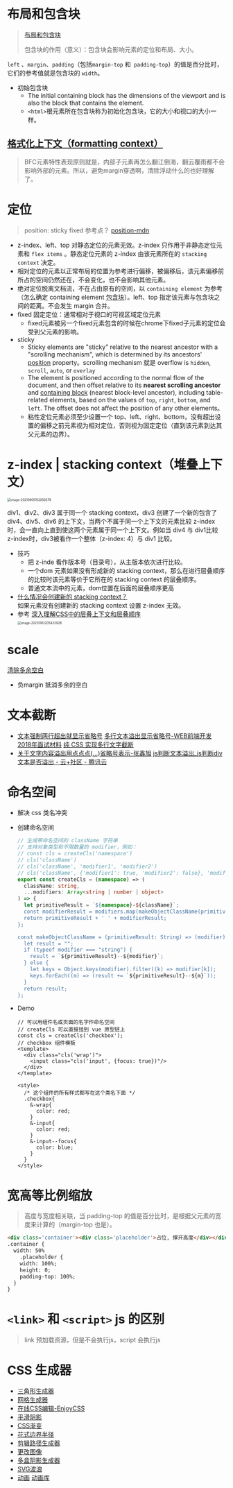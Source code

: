 # 布局和包含块

> [布局和包含块](https://developer.mozilla.org/en-US/docs/Web/CSS/Containing_block#identifying_the_containing_block)  
>
> 包含块的作用（意义）：包含块会影响元素的定位和布局、大小。

`left` 、`margin`、`padding`（包括`margin-top` 和` padding-top`）的值是百分比时，它们的参考值就是包含块的 `width`。

- 初始包含块
  - The initial containing block has the dimensions of the viewport and is also the block that contains the <html> element.
  - `<html>`根元素所在包含块称为初始化包含块，它的大小和视口的大小一样。

## [格式化上下文（formatting context）](https://developer.mozilla.org/en-US/docs/Web/Guide/CSS/Block_formatting_context)  

> BFC元素特性表现原则就是，内部子元素再怎么翻江倒海，翻云覆雨都不会影响外部的元素。所以，避免margin穿透啊，清除浮动什么的也好理解了。

# 定位

> position: sticky fixed 参考点？
> [position-mdn](https://developer.mozilla.org/en-US/docs/Web/CSS/position) 

- z-index、left、top 对静态定位的元素无效。z-index 只作用于非静态定位元素和 `flex items` 。静态定位元素的 z-index 由该元素所在的 `stacking context` 决定。	
- 相对定位的元素以正常布局的位置为参考进行偏移，被偏移后，该元素偏移前所占的空间仍然还在，不会变化，也不会影响其他元素。
- 绝对定位脱离文档流，不在占由原有的空间，以 `containing element` 为参考（怎么确定 containing element [包含块](https://developer.mozilla.org/en-US/docs/Web/CSS/Containing_block#identifying_the_containing_block)）。left、top 指定该元素与包含块之间的距离。不会发生 margin 合并。
- fixed 固定定位：通常相对于视口的可视区域定位元素
  - fixed元素被另一个fixed元素包含的时候在chrome下fixed子元素的定位会受到父元素的影响。
- sticky
  - Sticky elements are "sticky" relative to the nearest ancestor with a "scrolling mechanism", which is determined by its ancestors' [position](https://developer.mozilla.org/en-US/docs/Web/CSS/position) property。scrolling mechanism 就是 overflow  is  `hidden`, `scroll`, `auto`, or `overlay`
  - The element is positioned according to the normal flow of the document, and then offset relative to its **nearest scrolling ancestor** and [containing block](https://developer.mozilla.org/en-US/docs/Web/CSS/Containing_block) (nearest block-level ancestor), including table-related elements, based on the values of `top`, `right`, `bottom`, and `left`. The offset does not affect the position of any other elements。
  - 粘性定位元素必须至少设置一个 top、left、right、bottom，没有超出设置的偏移之前元素视为相对定位，否则视为固定定位（直到该元素到达其父元素的边界）。

# z-index | stacking context（堆叠上下文）

<img src="assets/总结/image-20210905152050579.png" alt="image-20210905152050579" style="zoom:50%;" />  

div1、div2、div3 属于同一个 stacking context，div3 创建了一个新的包含了div4、div5、div6 的上下文，当两个不属于同一个上下文的元素比较 z-index 时，会一直向上直到使这两个元素属于同一个上下文。例如当 div4 与 div1比较 z-index时，div3被看作一个整体（z-index: 4）与 div1 比较。

- 技巧
  - 把 z-inde 看作版本号（目录号），从主版本依次进行比较。
  - 一个dom 元素如果没有形成新的 stacking context，那么在进行层叠顺序的比较时该元素等价于它所在的 stacking context 的层叠顺序。
  - 普通文本流中的元素，dom位置在后面的层叠顺序更高
- [什么情况会创建新的 stacking context？](https://developer.mozilla.org/en-US/docs/Web/CSS/CSS_Positioning/Understanding_z_index/The_stacking_context)  
  如果元素没有创建新的 stacking context 设置 z-index 无效。
- 参考
  [深入理解CSS中的层叠上下文和层叠顺序](https://www.zhangxinxu.com/wordpress/2016/01/understand-css-stacking-context-order-z-index/?shrink=1)  
  <img src="assets/总结/image-20210912205432926.png" alt="image-20210912205432926" style="zoom:50%;" />  

# scale

[清除多余空白](https://jsfiddle.net/t5utds44/7)  

- 负margin 抵消多余的空白



# 文本截断 

- [文本强制两行超出就显示省略号](https://blog.csdn.net/Tracy_frog/article/details/77881808) 
  [多行文本溢出显示省略号-WEB前端开发](https://www.html.cn/archives/5206) 
  [2018年面试材料](https://mp.weixin.qq.com/s/GPQYKF-2wfBltrgziYTuRA ) 
  [纯 CSS 实现多行文字截断](https://mp.weixin.qq.com/s/QT1oyc-AUIqx_tOb8J6n-A) 
- [关于文字内容溢出用点点点(…)省略号表示-张鑫旭](https://www.zhangxinxu.com/wordpress/2009/09/%E5%85%B3%E4%BA%8E%E6%96%87%E5%AD%97%E5%86%85%E5%AE%B9%E6%BA%A2%E5%87%BA%E7%94%A8%E7%82%B9%E7%82%B9%E7%82%B9-%E7%9C%81%E7%95%A5%E5%8F%B7%E8%A1%A8%E7%A4%BA/#zxx_f) 
  [js判断文本溢出_js判断div文本是否溢出 - 云+社区 - 腾讯云](https://cloud.tencent.com/developer/information/js%E5%88%A4%E6%96%AD%E6%96%87%E6%9C%AC%E6%BA%A2%E5%87%BA) 

# 命名空间

- 解决 css 类名冲突

- 创建命名空间

  ```ts
  // 生成带命名空间的 className 字符串
  // 支持对象类型和不限数量的 modifier，例如：
  // const cls = createCls('namespace')
  // cls('className')
  // cls('className', 'modifier1', 'modifier2')
  // cls('className', {'modifier1': true, 'modifier2': false}, 'modifier3')
  export const createCls = (namespace) => (
    className: string,
    ...modifiers: Array<string | number | object>
  ) => {
    let primitiveResult = `${namespace}-${className}`;
    const modifierResult = modifiers.map(makeObjectClassName(primitiveResult)).join(' ');
    return primitiveResult + ' ' + modifierResult;
  };
  
  const makeObjectClassName = (primitiveResult: String) => (modifier) => {
    let result = "";
    if (typeof modifier === "string") {
      result = `${primitiveResult}--${modifier}`;
    } else {
      let keys = Object.keys(modifier).filter((k) => modifier[k]);
      keys.forEach((m) => (result += `${primitiveResult}--${m}`));
    }
    return result;
  };
  ```

- Demo

  ```vue
  // 可以用组件名或页面的名字作命名空间
  // createCls 可以直接挂到 vue 原型链上
  const cls = createCls('checkbox');
  // checkbox 组件模板
  <template>
    <div class="cls('wrap')">
      <input class="cls('input', {focus: true})"/>
    </div>
  </template>
  
  <style>
    /* 这个组件的所有样式都写在这个类名下面 */
    .checkbox{
      &-wrap{
        color: red;
      }
      &-input{
        color: red;
      }
      &-input--focus{
        color: blue;
      }
    }
  </style>
  ```

# 宽高等比例缩放
> 高度与宽度相关联，当 padding-top 的值是百分比时，是根据父元素的宽度来计算的（margin-top 也是）。

```html
<div class='container'><div class='placeholder'>占位, 撑开高度</div></div>
.container {
  width: 50%
	.placeholder {
    width: 100%;
    height: 0;
    padding-top: 100%;
  }
}
```

# `<link>` 和 `<script>` js 的区别

> <link href="/assets/js/app.js" rel="preload" as="script" />
>
> <script src="/assets/js/app.js"></script>
>
> link 预加载资源，但是不会执行js，script 会执行js

# CSS 生成器

- [三角形生成器](http://tool.uis.cc/sjmaker/)  
- [网格生成器](https://cssgrid-generator.netlify.app/)  
- [在线CSS编辑-EnjoyCSS](https://enjoycss.com/) 
- [平滑阴影](https://shadows.brumm.af/)  
- [CSS渐变](https://cssgradient.io/)  
- [花式边界半径](https://9elements.github.io/fancy-border-radius/)  
- [剪辑路径生成器](https://bennettfeely.com/clippy/)  
- [更改图像](https://neumorphism.io/#e0e0e0)  
- [多盒阴影生成器](https://htmlcssfreebies.com/box-shadow-generator-multiple/)  
- [SVG波浪](https://getwaves.io/) 
- [动画](https://angrytools.com/css/animation/)  [动画库](https://segmentfault.com/a/1190000023471689) 



